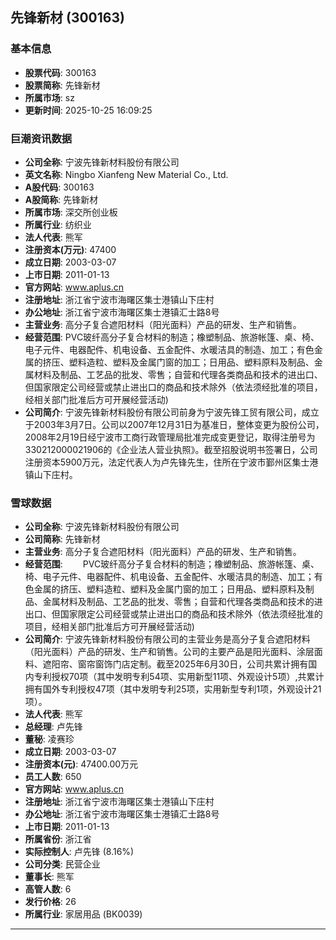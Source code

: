 ## 先锋新材 (300163)

### 基本信息

- **股票代码**: 300163
- **股票简称**: 先锋新材
- **所属市场**: sz
- **更新时间**: 2025-10-25 16:09:25

### 巨潮资讯数据

- **公司全称**: 宁波先锋新材料股份有限公司
- **英文名称**: Ningbo Xianfeng New Material Co., Ltd.
- **A股代码**: 300163
- **A股简称**: 先锋新材
- **所属市场**: 深交所创业板
- **所属行业**: 纺织业
- **法人代表**: 熊军
- **注册资本(万元)**: 47400
- **成立日期**: 2003-03-07
- **上市日期**: 2011-01-13
- **官方网站**: www.aplus.cn
- **注册地址**: 浙江省宁波市海曙区集士港镇山下庄村
- **办公地址**: 浙江省宁波市海曙区集士港镇汇士路8号
- **主营业务**: 高分子复合遮阳材料（阳光面料）产品的研发、生产和销售。
- **经营范围**: PVC玻纤高分子复合材料的制造；橡塑制品、旅游帐篷、桌、椅、电子元件、电器配件、机电设备、五金配件、水暖洁具的制造、加工；有色金属的挤压、塑料造粒、塑料及金属门窗的加工；日用品、塑料原料及制品、金属材料及制品、工艺品的批发、零售；自营和代理各类商品和技术的进出口、但国家限定公司经营或禁止进出口的商品和技术除外（依法须经批准的项目，经相关部门批准后方可开展经营活动)
- **公司简介**: 宁波先锋新材料股份有限公司前身为宁波先锋工贸有限公司，成立于2003年3月7日。公司以2007年12月31日为基准日，整体变更为股份公司，2008年2月19日经宁波市工商行政管理局批准完成变更登记，取得注册号为330212000021906的《企业法人营业执照》。截至招股说明书签署日，公司注册资本5900万元，法定代表人为卢先锋先生，住所在宁波市鄞州区集士港镇山下庄村。

### 雪球数据

- **公司全称**: 宁波先锋新材料股份有限公司
- **公司简称**: 先锋新材
- **主营业务**: 高分子复合遮阳材料（阳光面料）产品的研发、生产和销售。
- **经营范围**: 　　PVC玻纤高分子复合材料的制造；橡塑制品、旅游帐篷、桌、椅、电子元件、电器配件、机电设备、五金配件、水暖洁具的制造、加工；有色金属的挤压、塑料造粒、塑料及金属门窗的加工；日用品、塑料原料及制品、金属材料及制品、工艺品的批发、零售；自营和代理各类商品和技术的进出口、但国家限定公司经营或禁止进出口的商品和技术除外（依法须经批准的项目，经相关部门批准后方可开展经营活动)
- **公司简介**: 宁波先锋新材料股份有限公司的主营业务是高分子复合遮阳材料（阳光面料）产品的研发、生产和销售。公司的主要产品是阳光面料、涂层面料、遮阳帘、窗帘窗饰门店定制。截至2025年6月30日，公司共累计拥有国内专利授权70项（其中发明专利54项、实用新型11项、外观设计5项）,共累计拥有国外专利授权47项（其中发明专利25项，实用新型专利1项，外观设计21项）。
- **法人代表**: 熊军
- **总经理**: 卢先锋
- **董秘**: 凌赛珍
- **成立日期**: 2003-03-07
- **注册资本(元)**: 47400.00万元
- **员工人数**: 650
- **官方网站**: www.aplus.cn
- **注册地址**: 浙江省宁波市海曙区集士港镇山下庄村
- **办公地址**: 浙江省宁波市海曙区集士港镇汇士路8号
- **上市日期**: 2011-01-13
- **所属省份**: 浙江省
- **实际控制人**: 卢先锋 (8.16%)
- **公司分类**: 民营企业
- **董事长**: 熊军
- **高管人数**: 6
- **发行价格**: 26
- **所属行业**: 家居用品 (BK0039)

---